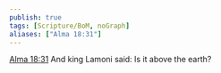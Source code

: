 ```yaml
---
publish: true
tags: [Scripture/BoM, noGraph]
aliases: ["Alma 18:31"]
---
```

[Alma 18:31](https://churchofjesuschrist.org/study/scriptures/bofm/alma/18?lang=eng&id=p31#p31) And king Lamoni said: Is it above the earth?
